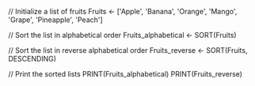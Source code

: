 // Initialize a list of fruits
Fruits ← ['Apple', 'Banana', 'Orange', 'Mango', 'Grape', 'Pineapple', 'Peach']

// Sort the list in alphabetical order
Fruits_alphabetical ← SORT(Fruits)

// Sort the list in reverse alphabetical order
Fruits_reverse ← SORT(Fruits, DESCENDING)

// Print the sorted lists
PRINT(Fruits_alphabetical)
PRINT(Fruits_reverse)
